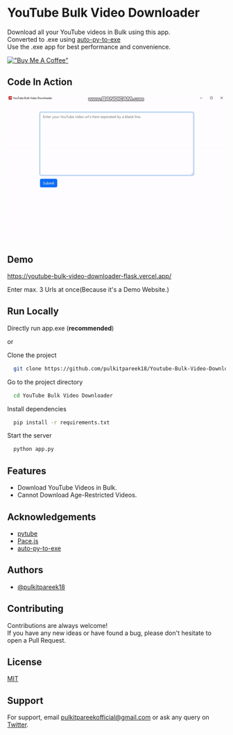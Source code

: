 
# YouTube Bulk Video Downloader

Download all your YouTube videos in Bulk using this app.  
Converted to .exe using [auto-py-to-exe](https://github.com/brentvollebregt/auto-py-to-exe)  
Use the .exe app for best performance and convenience.

[!["Buy Me A Coffee"](https://www.buymeacoffee.com/assets/img/custom_images/orange_img.png)](https://www.buymeacoffee.com/pulkitpareek18)

## Code In Action
![](https://github.com/pulkitpareek18/Youtube-Bulk-Video-Downloader/blob/master/demo.gif)

## Demo

https://youtube-bulk-video-downloader-flask.vercel.app/

Enter max. 3 Urls at once(Because it's a Demo Website.)

## Run Locally

Directly run app.exe (**recommended**)

or

Clone the project

```bash
  git clone https://github.com/pulkitpareek18/Youtube-Bulk-Video-Downloader
```

Go to the project directory

```bash
  cd YouTube Bulk Video Downloader
```

Install dependencies

```bash
  pip install -r requirements.txt
```

Start the server

```bash
  python app.py
```


## Features

- Download YouTube Videos in Bulk.
- Cannot Download Age-Restricted Videos.




## Acknowledgements

 - [pytube](https://github.com/pytube/pytube)
 - [Pace.js](https://codebyzach.github.io/pace/e.com/project/elangosundar/awesome-README-templates)
 - [auto-py-to-exe](https://github.com/brentvollebregt/auto-py-to-exe)
 


## Authors

- [@pulkitpareek18](https://www.github.com/pulkitpareek18)


## Contributing

Contributions are always welcome!  
If you have any new ideas or have found a bug, please don't hesitate to open a Pull Request.


## License

[MIT](https://github.com/pulkitpareek18/Youtube-Bulk-Video-Downloader/blob/master/LICENSE)


## Support

For support, email pulkitpareekofficial@gmail.com or ask any query on [Twitter](https://twitter.com/pulkitpareekOFL).

